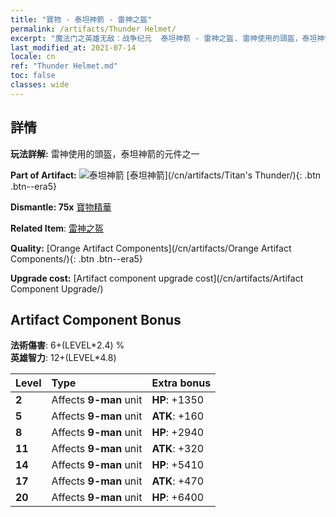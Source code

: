 ```yaml
---
title: "寶物 - 泰坦神箭 - 雷神之盔"
permalink: /artifacts/Thunder Helmet/
excerpt: "魔法门之英雄无敌：战争纪元  泰坦神箭 - 雷神之盔. 雷神使用的頭盔，泰坦神箭的元件之一"
last_modified_at: 2021-07-14
locale: cn
ref: "Thunder Helmet.md"
toc: false
classes: wide
---
```




## 詳情

 **玩法詳解:** 雷神使用的頭盔，泰坦神箭的元件之一

 **Part of Artifact:** ![泰坦神箭](/images/t/icon_artifact_42.png) [泰坦神箭](/cn/artifacts/Titan's Thunder/){: .btn .btn--era5}

 **Dismantle: 75x** [寶物精華](/cn/Items/con_905/)

 **Related Item**: [雷神之盔](/cn/Items/art_158/)

 **Quality:** [Orange Artifact Components](/cn/artifacts/Orange Artifact Components/){: .btn .btn--era5}

 **Upgrade cost:** [Artifact component upgrade cost](/cn/artifacts/Artifact Component Upgrade/)

## Artifact Component Bonus

  **法術傷害**: 6+(LEVEL\*2.4) %<br/>**英雄智力**: 12+(LEVEL\*4.8)

  |  Level  | Type |    Extra bonus  | 
  |:--------|:-----|:----------------| 
  | **2** | Affects **9-man** unit | **HP**: +1350 | 
  | **5** | Affects **9-man** unit | **ATK**: +160 | 
  | **8** | Affects **9-man** unit | **HP**: +2940 | 
  | **11** | Affects **9-man** unit | **ATK**: +320 | 
  | **14** | Affects **9-man** unit | **HP**: +5410 | 
  | **17** | Affects **9-man** unit | **ATK**: +470 | 
  | **20** | Affects **9-man** unit | **HP**: +6400 | 
